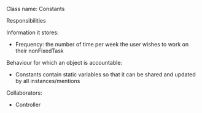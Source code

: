 Class name: Constants

Responsibilities

Information it stores:
* Frequency: the number of time per week the user wishes to work on their nonFixedTask

Behaviour for which an object is accountable:
* Constants contain static variables so that it can be shared and updated by all instances/mentions

Collaborators:
* Controller